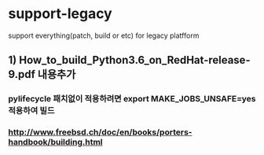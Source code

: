 # support-legacy
support everything(patch, build or etc) for legacy platfform


## 1) How_to_build_Python3.6_on_RedHat-release-9.pdf 내용추가
### pylifecycle 패치없이 적용하려면 export MAKE_JOBS_UNSAFE=yes  적용하여 빌드
### http://www.freebsd.ch/doc/en/books/porters-handbook/building.html
